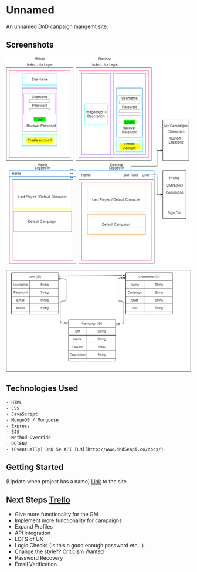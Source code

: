 # Unnamed
An unnamed DnD canpaign mangemt site. 
## Screenshots
![wireframe](./public/wireframes/index.png)

![ERD](./public/wireframes/ERD.png)
## Technologies Used
    - HTML
    - CSS
    - JavaScript
    - MongoDB / Mongoose
    - Express
    - EJS
    - Method-Override
    - DOTENV
    - (Eventually) DnD 5e API [LM](http://www.dnd5eapi.co/docs/)

## Getting Started
(Update when project has a name)
[Link](https://shielded-plateau-48899.herokuapp.com/) to the site.


## Next Steps [Trello](https://trello.com/b/qQv2ZnQL/project-2)
- Give more functionality for the GM
- Implement more functionality for campaigns
- Expand Profiles
- API integration
- LOTS of UX
- Logic Checks (Is this a good enough password etc...)
- Change the style?? Criticism Wanted
- Password Recovery
- Email Verification

